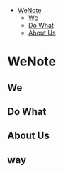 <!-- TOC -->

- [WeNote](#wenote)
    - [We](#we)
    - [Do What](#do-what)
    - [About Us](#about-us)

<!-- /TOC -->

# WeNote

## We

## Do What

## About Us

## way